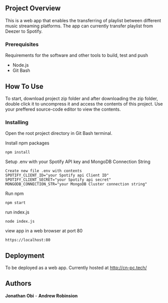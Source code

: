 ## Project Overview

This is a web app that enables the transferring of playlist between different music streaming platforms. The app can currently transfer playlist from Deezer to Spotify.

### Prerequisites

Requirements for the software and other tools to build, test and push

- Node.js
- Git Bash

## How To Use

To start, download project zip folder and after downloading the zip folder, double click it to uncompress it and access the contents of this project. Use your preffered source-code editor to view the contents.

### Installing

Open the root project directory in Git Bash terminal.

Install npm packages

    npm install

Setup .env with your Spotify API key and MongoDB Connection String

    Create new file .env with contents
    SPOTIFY_CLIENT_ID="your Spotify api Client ID"
    SPOTIFY_CLIENT_SECRET="your Spotify api secret"
    MONGODB_CONNECTION_STR="your MongoDB Cluster connection string"

Run npm

    npm start

run index.js

    node index.js

view app in a web browser at port 80

    https://localhost:80

## Deployment

To be deployed as a web app. Currently hosted at http://cn-pc.tech/

## Authors

**Jonathan Obi** - **Andrew Robinsion**

